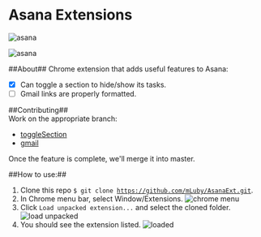 Asana Extensions
========

![asana](http://media.giphy.com/media/l41lOdgSFRqHRhlu0/giphy.gif)

![asana](https://cloud.githubusercontent.com/assets/2483420/8974899/0ed60162-362c-11e5-8d30-9cbad4d383d7.gif)

##About##
Chrome extension that adds useful features to Asana:  
- [x] Can toggle a section to hide/show its tasks.
- [ ] Gmail links are properly formatted.

##Contributing##  
Work on the appropriate branch:  
- [toggleSection](https://github.com/mLuby/AsanaExt/tree/toggleSection)
- [gmail](https://github.com/mLuby/AsanaExt/tree/gmail)

Once the feature is complete, we'll merge it into master.

##How to use:##

1. Clone this repo <code>$ git clone https://github.com/mLuby/AsanaExt.git</code>.
2. In Chrome menu bar, select Window/Extensions. ![chrome menu](https://cloud.githubusercontent.com/assets/2483420/4745825/c8b98172-5a3f-11e4-85e1-c65469578ca0.png)
3. Click <code>Load unpacked extension...</code> and select the cloned folder. ![load unpacked](https://cloud.githubusercontent.com/assets/2483420/4745826/cbe1b9be-5a3f-11e4-809a-eb9910e04531.png)
4. You should see the extension listed. ![loaded](https://cloud.githubusercontent.com/assets/2483420/4745827/cd3f166c-5a3f-11e4-8579-5e89e09c09b4.png)
